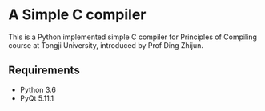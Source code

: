 A Simple C compiler
===================
This is a Python implemented simple C compiler for Principles of Compiling course at Tongji University, introduced by Prof Ding Zhijun. 
## Requirements ##
- Python 3.6
- PyQt 5.11.1
